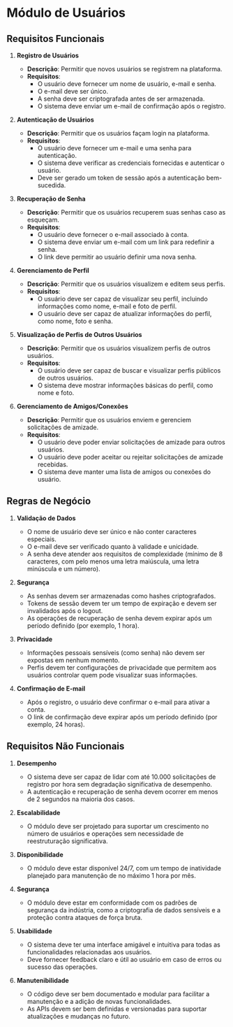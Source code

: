 # Módulo de Usuários

## Requisitos Funcionais

1. **Registro de Usuários**

   - **Descrição**: Permitir que novos usuários se registrem na plataforma.
   - **Requisitos**:
     - O usuário deve fornecer um nome de usuário, e-mail e senha.
     - O e-mail deve ser único.
     - A senha deve ser criptografada antes de ser armazenada.
     - O sistema deve enviar um e-mail de confirmação após o registro.

2. **Autenticação de Usuários**

   - **Descrição**: Permitir que os usuários façam login na plataforma.
   - **Requisitos**:
     - O usuário deve fornecer um e-mail e uma senha para autenticação.
     - O sistema deve verificar as credenciais fornecidas e autenticar o usuário.
     - Deve ser gerado um token de sessão após a autenticação bem-sucedida.

3. **Recuperação de Senha**

   - **Descrição**: Permitir que os usuários recuperem suas senhas caso as esqueçam.
   - **Requisitos**:
     - O usuário deve fornecer o e-mail associado à conta.
     - O sistema deve enviar um e-mail com um link para redefinir a senha.
     - O link deve permitir ao usuário definir uma nova senha.

4. **Gerenciamento de Perfil**

   - **Descrição**: Permitir que os usuários visualizem e editem seus perfis.
   - **Requisitos**:
     - O usuário deve ser capaz de visualizar seu perfil, incluindo informações como nome, e-mail e foto de perfil.
     - O usuário deve ser capaz de atualizar informações do perfil, como nome, foto e senha.

5. **Visualização de Perfis de Outros Usuários**

   - **Descrição**: Permitir que os usuários visualizem perfis de outros usuários.
   - **Requisitos**:
     - O usuário deve ser capaz de buscar e visualizar perfis públicos de outros usuários.
     - O sistema deve mostrar informações básicas do perfil, como nome e foto.

6. **Gerenciamento de Amigos/Conexões**
   - **Descrição**: Permitir que os usuários enviem e gerenciem solicitações de amizade.
   - **Requisitos**:
     - O usuário deve poder enviar solicitações de amizade para outros usuários.
     - O usuário deve poder aceitar ou rejeitar solicitações de amizade recebidas.
     - O sistema deve manter uma lista de amigos ou conexões do usuário.

## Regras de Negócio

1. **Validação de Dados**

   - O nome de usuário deve ser único e não conter caracteres especiais.
   - O e-mail deve ser verificado quanto à validade e unicidade.
   - A senha deve atender aos requisitos de complexidade (mínimo de 8 caracteres, com pelo menos uma letra maiúscula, uma letra minúscula e um número).

2. **Segurança**

   - As senhas devem ser armazenadas como hashes criptografados.
   - Tokens de sessão devem ter um tempo de expiração e devem ser invalidados após o logout.
   - As operações de recuperação de senha devem expirar após um período definido (por exemplo, 1 hora).

3. **Privacidade**

   - Informações pessoais sensíveis (como senha) não devem ser expostas em nenhum momento.
   - Perfis devem ter configurações de privacidade que permitem aos usuários controlar quem pode visualizar suas informações.

4. **Confirmação de E-mail**
   - Após o registro, o usuário deve confirmar o e-mail para ativar a conta.
   - O link de confirmação deve expirar após um período definido (por exemplo, 24 horas).

## Requisitos Não Funcionais

1. **Desempenho**

   - O sistema deve ser capaz de lidar com até 10.000 solicitações de registro por hora sem degradação significativa de desempenho.
   - A autenticação e recuperação de senha devem ocorrer em menos de 2 segundos na maioria dos casos.

2. **Escalabilidade**

   - O módulo deve ser projetado para suportar um crescimento no número de usuários e operações sem necessidade de reestruturação significativa.

3. **Disponibilidade**

   - O módulo deve estar disponível 24/7, com um tempo de inatividade planejado para manutenção de no máximo 1 hora por mês.

4. **Segurança**

   - O módulo deve estar em conformidade com os padrões de segurança da indústria, como a criptografia de dados sensíveis e a proteção contra ataques de força bruta.

5. **Usabilidade**

   - O sistema deve ter uma interface amigável e intuitiva para todas as funcionalidades relacionadas aos usuários.
   - Deve fornecer feedback claro e útil ao usuário em caso de erros ou sucesso das operações.

6. **Manutenibilidade**
   - O código deve ser bem documentado e modular para facilitar a manutenção e a adição de novas funcionalidades.
   - As APIs devem ser bem definidas e versionadas para suportar atualizações e mudanças no futuro.
